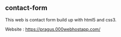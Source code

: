 ## contact-form

This web is contact form build up with html5 and css3.

Website : https://pragus.000webhostapp.com/
